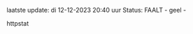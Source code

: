 laatste update: 
di 12-12-2023 20:40   uur 
Status: FAALT - geel - 
<div class="service Y">httpstat</div>
